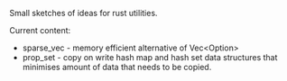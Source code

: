 Small sketches of ideas for rust utilities.

Current content:
- sparse_vec - memory efficient alternative of Vec<Option<T>>
- prop_set - copy on write hash map and hash set data structures that minimises amount of data that needs to be copied.
